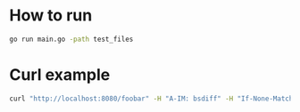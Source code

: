 # How to run
```bash
go run main.go -path test_files
```

# Curl example
```bash
curl "http://localhost:8080/foobar" -H "A-IM: bsdiff" -H "If-None-Match: 3a3d00cda74e1aded52677c5991af40a"
```
